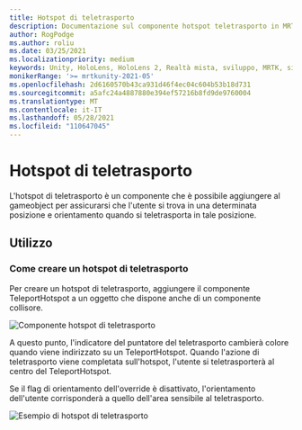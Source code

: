 ```yaml
---
title: Hotspot di teletrasporto
description: Documentazione sul componente hotspot teletrasporto in MRTK
author: RogPodge
ms.author: roliu
ms.date: 03/25/2021
ms.localizationpriority: medium
keywords: Unity, HoloLens, HoloLens 2, Realtà mista, sviluppo, MRTK, sistema di teletrasporto, hotspot teletrasporto
monikerRange: '>= mrtkunity-2021-05'
ms.openlocfilehash: 2d6160570b43ca931d46f4ec04c604b53b18d731
ms.sourcegitcommit: a5afc24a4887880e394ef57216b8fd9de9760004
ms.translationtype: MT
ms.contentlocale: it-IT
ms.lasthandoff: 05/28/2021
ms.locfileid: "110647045"
---
```

# <a name="teleport-hotspot"></a>Hotspot di teletrasporto

L'hotspot di teletrasporto è un componente che è possibile aggiungere al gameobject per assicurarsi che l'utente si trova in una determinata posizione e orientamento quando si teletrasporta in tale posizione.

## <a name="usage"></a>Utilizzo

### <a name="how-to-create-a-teleport-hotspot"></a>Come creare un hotspot di teletrasporto

Per creare un hotspot di teletrasporto, aggiungere il componente TeleportHotspot a un oggetto che dispone anche di un componente collisore. 

![Componente hotspot di teletrasporto](../images/teleport/TeleportHotspotComponent.png)

A questo punto, l'indicatore del puntatore del teletrasporto cambierà colore quando viene indirizzato su un TeleportHotspot. Quando l'azione di teletrasporto viene completata sull'hotspot, l'utente si teletrasporterà al centro del TeleportHotspot.

Se il flag di orientamento dell'override è disattivato, l'orientamento dell'utente corrisponderà a quello dell'area sensibile al teletrasporto.

![Esempio di hotspot di teletrasporto](../images/teleport/TeleportHotspotExample.gif)

